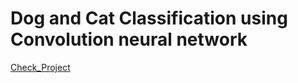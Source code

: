 # Dog and Cat Classification using Convolution neural network 


<a href="http://bit.ly/3inTTY2" target="_blank">Check_Project</a>
